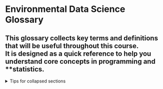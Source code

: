 # Environmental Data Science Glossary

This glossary collects key terms and definitions that will be useful throughout this course.  
It is designed as a quick reference to help you understand core concepts in **programming** and **statistics.
---

<details>

<summary>Tips for collapsed sections</summary>

### You can add a header

You can add text within a collapsed section.

You can add an image or a code block, too.

```ruby
   puts "Hello World"
```

</details>
